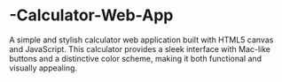 # -Calculator-Web-App
A simple and stylish calculator web application built with HTML5 canvas and JavaScript. This calculator provides a sleek interface with Mac-like buttons and a distinctive color scheme, making it both functional and visually appealing.

